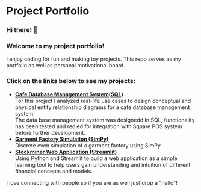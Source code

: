 # Project Portfolio
### Hi there! 👋
### Welcome to my project portfolio!
I enjoy coding for fun and making toy projects. This repo serves as my portfolio as well as personal motivational board. 

### Click on the links below to see my projects:
* [__Cafe Database Management System(SQL)__](https://github.com/Yim-Koi/Database-_-Management-System)<br>
   For this project I analyzed real-life use cases to design conceptual and physical entity relationship diagrams for a cafe database management system.<br>
   The data base management system was designedd in SQL, functionality has been tested and redied for integration with Square POS system before further development.<br>
* [__Garment Factory Simulation (SimPy)__](https://github.com/Yim-Koi/Garment-sim)<br>
   Discrete even simulation of a garment factory using SimPy.
* [__Stockminer Web Application (Streamlit)__](https://github.com/Yim-Koi/Stockminer-edu)<br>
   Using Python and Streamlit to build a web application as a simple learning tool to help users gain understanding and intuition of different financial concepts and models.  

  
I love connecting with people so if you are as well just drop a "hello"!
